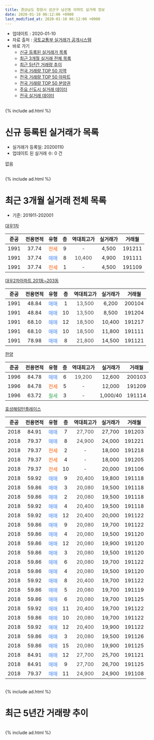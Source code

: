 ```yaml
---
title: 경상남도 창원시 성산구 남산동 아파트 실거래 정보
date: 2020-01-10 06:12:06 +0900
last_modified_at: 2020-01-10 06:12:06 +0900
---
```


* 업데이트 : 2020-01-10
* 자료 출처 : [국토교통부 실거래가 공개시스템](http://rt.molit.go.kr)
* 바로 가기
    * [신규 등록된 실거래가 목록](#신규-등록된-실거래가-목록)
    * [최근 3개월 실거래 전체 목록](#최근-3개월-실거래-전체-목록)
    * [최근 5년간 거래량 추이](#최근-5년간-거래량-추이)
    * [전국 거래량 TOP 50 지역](https://inasie.github.io/apt-trade-info/최근-3개월-전국에서-가장-거래가-많이-발생한-지역)
    * [전국 거래량 TOP 50 아파트](https://inasie.github.io/apt-trade-info/최근-3개월-전국에서-가장-거래가-많이-발생한-아파트)
    * [전국 거래량 TOP 50 분양권](https://inasie.github.io/apt-trade-info/최근-3개월-전국에서-가장-거래가-많이-발생한-분양권)
    * [주요 신도시 실거래 데이터](https://inasie.github.io/apt-trade-info/주요-신도시)
    * [전국 실거래 데이터](https://inasie.github.io/apt-trade-info/전국)
<br>
{% include ad.html %}
<br>

# 신규 등록된 실거래가 목록
* 실거래가 등록일: 20200110
* 업데이트 된 실거래 수: 0 건

없음

<br>
{% include ad.html %}
<br>

# 최근 3개월 실거래 전체 목록
* 기준: 201911-202001


[대우1차](https://search.naver.com/search.naver?query=%EA%B2%BD%EC%83%81%EB%82%A8%EB%8F%84+%EC%B0%BD%EC%9B%90%EC%8B%9C+%EC%84%B1%EC%82%B0%EA%B5%AC+%EB%82%A8%EC%82%B0%EB%8F%99+%EB%8C%80%EC%9A%B01%EC%B0%A8)

|준공|전용면적|유형|층|역대최고가|실거래가|거래월|
|:---:|:---:|:---:|:---:|:---:|:---:|:---:|
|1991|37.74|<span style="color:#ff5a00">전세</span>|9|<span style="color:#444444">-</span>|4,500|191211|
|1991|37.74|<span style="color:#4285f3">매매</span>|8|<span style="color:#444444">10,400</span>|4,900|191111|
|1991|37.74|<span style="color:#ff5a00">전세</span>|1|<span style="color:#444444">-</span>|4,500|191109|

[대우2차아파트 201동~203동](https://search.naver.com/search.naver?query=%EA%B2%BD%EC%83%81%EB%82%A8%EB%8F%84+%EC%B0%BD%EC%9B%90%EC%8B%9C+%EC%84%B1%EC%82%B0%EA%B5%AC+%EB%82%A8%EC%82%B0%EB%8F%99+%EB%8C%80%EC%9A%B02%EC%B0%A8%EC%95%84%ED%8C%8C%ED%8A%B8+201%EB%8F%99%7E203%EB%8F%99)

|준공|전용면적|유형|층|역대최고가|실거래가|거래월|
|:---:|:---:|:---:|:---:|:---:|:---:|:---:|
|1991|48.84|<span style="color:#4285f3">매매</span>|1|<span style="color:#444444">13,500</span>|6,200|200104|
|1991|48.84|<span style="color:#4285f3">매매</span>|10|<span style="color:#444444">13,500</span>|8,500|191204|
|1991|68.10|<span style="color:#4285f3">매매</span>|12|<span style="color:#444444">18,500</span>|10,400|191217|
|1991|68.10|<span style="color:#4285f3">매매</span>|10|<span style="color:#444444">18,500</span>|11,800|191111|
|1991|78.98|<span style="color:#4285f3">매매</span>|8|<span style="color:#444444">21,800</span>|14,500|191121|

[한양](https://search.naver.com/search.naver?query=%EA%B2%BD%EC%83%81%EB%82%A8%EB%8F%84+%EC%B0%BD%EC%9B%90%EC%8B%9C+%EC%84%B1%EC%82%B0%EA%B5%AC+%EB%82%A8%EC%82%B0%EB%8F%99+%ED%95%9C%EC%96%91)

|준공|전용면적|유형|층|역대최고가|실거래가|거래월|
|:---:|:---:|:---:|:---:|:---:|:---:|:---:|
|1996|84.78|<span style="color:#4285f3">매매</span>|6|<span style="color:#444444">19,200</span>|12,600|200103|
|1996|84.78|<span style="color:#ff5a00">전세</span>|5|<span style="color:#444444">-</span>|12,000|191209|
|1996|63.72|<span style="color:#34a853">월세</span>|3|<span style="color:#444444">-</span>|1,000/40|191114|

[효성해링턴플레이스](https://search.naver.com/search.naver?query=%EA%B2%BD%EC%83%81%EB%82%A8%EB%8F%84+%EC%B0%BD%EC%9B%90%EC%8B%9C+%EC%84%B1%EC%82%B0%EA%B5%AC+%EB%82%A8%EC%82%B0%EB%8F%99+%ED%9A%A8%EC%84%B1%ED%95%B4%EB%A7%81%ED%84%B4%ED%94%8C%EB%A0%88%EC%9D%B4%EC%8A%A4)

|준공|전용면적|유형|층|역대최고가|실거래가|거래월|
|:---:|:---:|:---:|:---:|:---:|:---:|:---:|
|2018|84.91|<span style="color:#4285f3">매매</span>|7|<span style="color:#444444">27,700</span>|27,700|191203|
|2018|79.37|<span style="color:#4285f3">매매</span>|8|<span style="color:#444444">24,900</span>|24,000|191221|
|2018|79.37|<span style="color:#ff5a00">전세</span>|2|<span style="color:#444444">-</span>|18,000|191218|
|2018|79.37|<span style="color:#ff5a00">전세</span>|4|<span style="color:#444444">-</span>|18,000|191205|
|2018|79.37|<span style="color:#ff5a00">전세</span>|10|<span style="color:#444444">-</span>|20,000|191106|
|2018|59.92|<span style="color:#4285f3">매매</span>|9|<span style="color:#444444">20,400</span>|19,800|191118|
|2018|59.86|<span style="color:#4285f3">매매</span>|3|<span style="color:#444444">20,080</span>|19,500|191118|
|2018|59.86|<span style="color:#4285f3">매매</span>|2|<span style="color:#444444">20,080</span>|19,500|191118|
|2018|59.92|<span style="color:#4285f3">매매</span>|4|<span style="color:#444444">20,400</span>|19,500|191118|
|2018|59.92|<span style="color:#4285f3">매매</span>|12|<span style="color:#444444">20,400</span>|20,000|191122|
|2018|59.86|<span style="color:#4285f3">매매</span>|9|<span style="color:#444444">20,080</span>|19,700|191122|
|2018|59.86|<span style="color:#4285f3">매매</span>|4|<span style="color:#444444">20,080</span>|19,500|191120|
|2018|59.86|<span style="color:#4285f3">매매</span>|12|<span style="color:#444444">20,080</span>|19,900|191120|
|2018|59.86|<span style="color:#4285f3">매매</span>|3|<span style="color:#444444">20,080</span>|19,500|191120|
|2018|59.86|<span style="color:#4285f3">매매</span>|6|<span style="color:#444444">20,080</span>|19,700|191122|
|2018|59.86|<span style="color:#4285f3">매매</span>|4|<span style="color:#444444">20,080</span>|19,500|191120|
|2018|59.92|<span style="color:#4285f3">매매</span>|8|<span style="color:#444444">20,400</span>|19,700|191122|
|2018|59.86|<span style="color:#4285f3">매매</span>|5|<span style="color:#444444">20,080</span>|19,700|191119|
|2018|59.86|<span style="color:#4285f3">매매</span>|6|<span style="color:#444444">20,080</span>|19,700|191125|
|2018|59.92|<span style="color:#4285f3">매매</span>|11|<span style="color:#444444">20,400</span>|19,700|191122|
|2018|59.86|<span style="color:#4285f3">매매</span>|10|<span style="color:#444444">20,080</span>|19,700|191122|
|2018|59.92|<span style="color:#4285f3">매매</span>|12|<span style="color:#444444">20,400</span>|19,900|191122|
|2018|59.86|<span style="color:#4285f3">매매</span>|3|<span style="color:#444444">20,080</span>|19,500|191126|
|2018|59.86|<span style="color:#4285f3">매매</span>|15|<span style="color:#444444">20,080</span>|19,900|191125|
|2018|84.91|<span style="color:#4285f3">매매</span>|12|<span style="color:#444444">27,700</span>|25,700|191121|
|2018|84.91|<span style="color:#4285f3">매매</span>|9|<span style="color:#444444">27,700</span>|26,700|191125|
|2018|79.37|<span style="color:#4285f3">매매</span>|11|<span style="color:#444444">24,900</span>|24,900|191108|


<br>
{% include ad.html %}
<br>

# 최근 5년간 거래량 추이


<div style="width:100%;">
    <canvas id="deal_progress" height="200"></canvas>
</div>

<script>
new Chart(document.getElementById("deal_progress"), {
    type: 'line',
    data: {
        labels: ['201501','201502','201503','201504','201505','201506','201507','201508','201509','201510','201511','201512','201601','201602','201603','201604','201605','201606','201607','201608','201609','201610','201611','201612','201701','201702','201703','201704','201705','201706','201707','201708','201709','201710','201711','201712','201801','201802','201803','201804','201805','201806','201807','201808','201809','201810','201811','201812','201901','201902','201903','201904','201905','201906','201907','201908','201909','201910','201911','201912','202001'],
        datasets: [{
            label: '매매',
            pointRadius: 1,
            data: [18, 32, 42, 25, 13, 9, 14, 18, 17, 12, 9, 3, 1, 0, 1, 7, 2, 1, 4, 1, 3, 1, 5, 2, 2, 2, 6, 2, 4, 1, 3, 1, 1, 0, 0, 2, 1, 1, 0, 0, 4, 6, 6, 6, 4, 6, 1, 5, 2, 1, 2, 6, 3, 0, 2, 4, 0, 7, 25, 4, 2],
            borderColor: "rgba(255, 201, 14, 1)",
            backgroundColor: "rgba(255, 201, 14, 0.5)",
            fill: false,
            lineTension: 0
        },{
            label: '전월세',
            pointRadius: 1,
            data: [9, 1, 4, 1, 3, 1, 4, 5, 0, 0, 2, 0, 1, 1, 1, 3, 2, 2, 0, 2, 1, 2, 2, 3, 0, 2, 3, 1, 2, 1, 0, 0, 1, 1, 0, 2, 0, 3, 5, 6, 19, 37, 45, 39, 10, 10, 1, 3, 3, 5, 6, 4, 6, 4, 3, 2, 5, 2, 3, 4, 0],
            borderColor: "rgba(0, 141, 185, 1)",
            backgroundColor: "rgba(0, 141, 185, 0.5)",
            fill: false,
            lineTension: 0
        }
        ]
    },
    options: {
        responsive: true,
        title: {
            display: false
        },
        tooltips: {
            mode: 'index',
            intersect: false
        },
        hover: {
            mode: 'nearest',
            intersect: true
        },
        scales: {
            xAxes: [{
                display: true,
                scaleLabel: {
                    display: true,
                    labelString: '년/월'
                }
            }],
            yAxes: [{
                display: true,
                ticks: {
                    suggestedMin: 0,
                },
                scaleLabel: {
                    display: true,
                    labelString: '실거래 수'
                }
            }]
        }
    }
});

</script>


<br>
{% include ad.html %}
<br>

